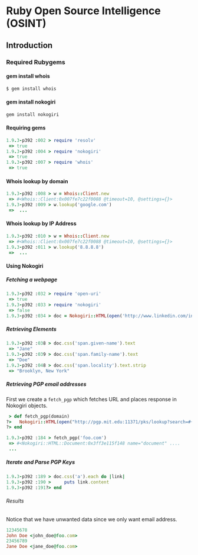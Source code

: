 # Ruby Open Source Intelligence (OSINT)

## Introduction


### Required Rubygems

#### gem install whois
```bash
$ gem install whois
```
#### gem install nokogiri
```bash
gem install nokogiri
```

#### Requiring gems

```ruby
1.9.3-p392 :002 > require 'resolv'
 => true 
1.9.3-p392 :004 > require 'nokogiri'
 => true 
1.9.3-p392 :007 > require 'whois'
 => true 
```

#### Whois lookup by domain

```ruby
1.9.3-p392 :008 > w = Whois::Client.new
 => #<Whois::Client:0x007fe7c22f0088 @timeout=10, @settings={}> 
1.9.3-p392 :009 > w.lookup('google.com')
 =>  ...
```
#### Whois lookup by IP Address
```ruby
1.9.3-p392 :010 > w = Whois::Client.new
 => #<Whois::Client:0x007fe7c22f0088 @timeout=10, @settings={}> 
1.9.3-p392 :011 > w.lookup('8.8.8.8')
 =>  ...
```

#### Using Nokogiri

##### Fetching a webpage

```ruby
1.9.3-p392 :032 > require 'open-uri'
 => true 
1.9.3-p392 :033 > require 'nokogiri'
 => false 
1.9.3-p392 :034 > doc = Nokogiri::HTML(open('http://www.linkedin.com/in/janedoe'))
```

##### Retrieving Elements
```ruby
1.9.3-p392 :038 > doc.css('span.given-name').text
 => "Jane" 
1.9.3-p392 :039 > doc.css('span.family-name').text
 => "Doe"
1.9.3-p392 :048 > doc.css('span.locality').text.strip
 => "Brooklyn, New York" 
```

##### Retrieving PGP email addresses

First we create a ```fetch_pgp``` which fetches URL and places response in Nokogiri objects.
```ruby
 > def fetch_pgp(domain)
?>   Nokogiri::HTML(open("http://pgp.mit.edu:11371/pks/lookup?search=#{domain}&op=index&exact=on"
?> end

1.9.3-p392 :184 > fetch_pgp('foo.com')
 => #<Nokogiri::HTML::Document:0x3ff3e115f148 name="document" ....
 ...
```

##### Iterate and Parse PGP Keys
```ruby
1.9.3-p392 :189 > doc.css('a').each do |link|
1.9.3-p392 :190 >     puts link.content
1.9.3-p392 :191?> end
```
###### Results
Notice that we have unwanted data since we only want email address.

```ruby
12345678
John Doe <john_doe@foo.com>
23456789
Jane Doe <jane_doe@foo.com>
```


